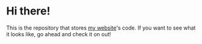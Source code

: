 # Hi there!

This is the repository that stores [my website](https://ericmarshall.codes/ "Eric Marshall's Website")'s code. If you want to see what it looks like, go ahead and check it on out!
